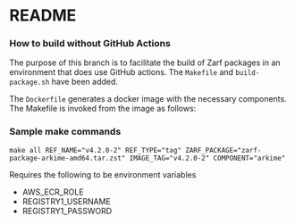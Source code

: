# README
### How to build without GitHub Actions
The purpose of this branch is to facilitate the build of Zarf packages in an environment that does use GitHub actions. The `Makefile` and `build-package.sh` have been added.

The `Dockerfile` generates a docker image with the necessary components. The Makefile is invoked from the image as follows:

### Sample make commands
```
make all REF_NAME="v4.2.0-2" REF_TYPE="tag" ZARF_PACKAGE="zarf-package-arkime-amd64.tar.zst" IMAGE_TAG="v4.2.0-2" COMPONENT="arkime"
```
Requires the following to be environment variables
- AWS_ECR_ROLE
- REGISTRY1_USERNAME
- REGISTRY1_PASSWORD